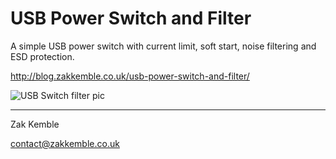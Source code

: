 USB Power Switch and Filter
===========================

A simple USB power switch with current limit, soft start, noise filtering and ESD protection.

http://blog.zakkemble.co.uk/usb-power-switch-and-filter/

![USB Switch filter pic](https://github.com/zkemble/USB-Power-Switch-Filter/raw/master/images/usbswitchfilter.jpg "")

---

Zak Kemble

contact@zakkemble.co.uk
